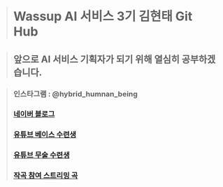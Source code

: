 > # Wassup AI 서비스 3기 김현태 Git Hub    

  > ## 앞으로 AI 서비스 기획자가 되기 위해 열심히 공부하겠습니다.   

  > ### 인스타그램 : @hybrid_humnan_being   
  > ### [네이버 블로그](https://blog.naver.com/kimht80)    
  > ### [유튜브 베이스 수련생](https://www.youtube.com/channel/UC2dAIMKSQqQziVuAwdpSxEQ)    
  > ### [유튜브 무술 수련생](https://www.youtube.com/channel/UCnoyC2iBmNl1WH91VlkNvTA)    
  > ### [작곡 참여 스트리밍 곡](https://www.melon.com/artist/timeline.htm?artistId=3193970)    


